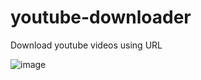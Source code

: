 # youtube-downloader
Download youtube videos using URL

![image](https://github.com/user-attachments/assets/ac1d0edf-049d-4912-80a1-734c19b6ac58)

